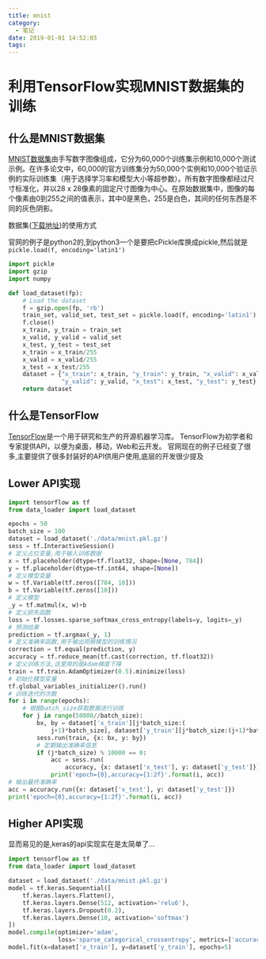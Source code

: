 ```yaml
---
title: mnist
category:
  - 笔记
date: 2019-01-01 14:52:03
tags:
---
```


# 利用TensorFlow实现MNIST数据集的训练

## 什么是MNIST数据集

[MNIST数据集][MNIST数据集]由手写数字图像组成，它分为60,000个训练集示例和10,000个测试示例。在许多论文中，60,000的官方训练集分为50,000个实例和10,000个验证示例的实际训练集（用于选择学习率和模型大小等超参数）。所有数字图像都经过尺寸标准化，并以28 x 28像素的固定尺寸图像为中心。在原始数据集中，图像的每个像素由0到255之间的值表示，其中0是黑色，255是白色，其间的任何东西是不同的灰色阴影。

数据集([下载地址][下载地址])的使用方式

官网的例子是python2的,到python3一个是要把cPickle库换成pickle,然后就是`pickle.load(f, encoding='latin1')`
```py
import pickle
import gzip
import numpy

def load_dataset(fp):
    # Load the dataset
    f = gzip.open(fp, 'rb')
    train_set, valid_set, test_set = pickle.load(f, encoding='latin1')
    f.close()
    x_train, y_train = train_set
    x_valid, y_valid = valid_set
    x_test, y_test = test_set
    x_train = x_train/255
    x_valid = x_valid/255
    x_test = x_test/255
    dataset = {"x_train": x_train, "y_train": y_train, "x_valid": x_valid,
               "y_valid": y_valid, "x_test": x_test, "y_test": y_test}
    return dataset
```

## 什么是TensorFlow

[TensorFlow][TensorFlow]是一个用于研究和生产的开源机器学习库。 TensorFlow为初学者和专家提供API，以便为桌面，移动，Web和云开发。
官网现在的例子已经变了很多,主要提供了很多封装好的API供用户使用,底层的开发很少提及

## Lower API实现

```py
import tensorflow as tf
from data_loader import load_dataset

epochs = 50
batch_size = 100
dataset = load_dataset('./data/mnist.pkl.gz')
sess = tf.InteractiveSession()
# 定义占位变量,用于输入训练数据
x = tf.placeholder(dtype=tf.float32, shape=[None, 784])
y = tf.placeholder(dtype=tf.int64, shape=[None])
# 定义模型变量
w = tf.Variable(tf.zeros([784, 10]))
b = tf.Variable(tf.zeros([10]))
# 定义模型
_y = tf.matmul(x, w)+b
# 定义损失函数
loss = tf.losses.sparse_softmax_cross_entropy(labels=y, logits=_y)
# 预测结果
prediction = tf.argmax(_y, 1)
# 定义准确率函数,用于输出观察模型的训练情况
correction = tf.equal(prediction, y)
accuracy = tf.reduce_mean(tf.cast(correction, tf.float32))
# 定义训练方法,这里用的是Adam梯度下降
train = tf.train.AdamOptimizer(0.5).minimize(loss)
# 初始化模型变量
tf.global_variables_initializer().run()
# 训练迭代的次数
for i in range(epochs):
    # 根据batch_size获取数据进行训练
    for j in range(50000//batch_size):
        bx, by = dataset['x_train'][j*batch_size:(
            j+1)*batch_size], dataset['y_train'][j*batch_size:(j+1)*batch_size]
        sess.run(train, {x: bx, y: by})
        # 定期输出准确率信息
        if (j*batch_size) % 10000 == 0:
            acc = sess.run(
                accuracy, {x: dataset['x_test'], y: dataset['y_test']})
            print('epoch={0},accuracy={1:2f}'.format(i, acc))
# 输出最终准确率
acc = accuracy.run({x: dataset['x_test'], y: dataset['y_test']})
print('epoch={0},accuracy={1:2f}'.format(i, acc))
```

## Higher API实现

显而易见的是,keras的api实现实在是太简单了...

```py
import tensorflow as tf
from data_loader import load_dataset

dataset = load_dataset('./data/mnist.pkl.gz')
model = tf.keras.Sequential([
    tf.keras.layers.Flatten(),
    tf.keras.layers.Dense(512, activation='relu6'),
    tf.keras.layers.Dropout(0.2),
    tf.keras.layers.Dense(10, activation='softmax')
])
model.compile(optimizer='adam',
              loss='sparse_categorical_crossentropy', metrics=['accuracy'])
model.fit(x=dataset['x_train'], y=dataset['y_train'], epochs=5)
```

[MNIST数据集]: http://deeplearning.net/tutorial/gettingstarted.html "MNIST数据集"
[下载地址]: http://deeplearning.net/data/mnist/mnist.pkl.gz "下载地址"
[TensorFlow]: https://www.tensorflow.org "TensorFlow"